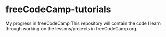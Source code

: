 # freeCodeCamp-tutorials
My progress in freeCodeCamp
This repository will contain the code I learn through working on the lessons/projects in freeCodeCamp.org.
